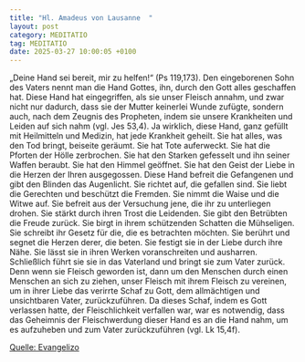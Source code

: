 ```yaml
---
title: "Hl. Amadeus von Lausanne  "
layout: post
category: MEDITATIO
tag: MEDITATIO
date: 2025-03-27 10:00:05 +0100
---
```

„Deine Hand sei bereit, mir zu helfen!“ (Ps 119,173). Den eingeborenen Sohn des Vaters nennt man die Hand Gottes, ihn, durch den Gott alles geschaffen hat. Diese Hand hat eingegriffen, als sie unser Fleisch annahm, und zwar nicht nur dadurch, dass sie der Mutter keinerlei Wunde zufügte, sondern auch, nach dem Zeugnis des Propheten, indem sie unsere Krankheiten und Leiden auf sich nahm (vgl.<!--more--> Jes 53,4).
Ja wirklich, diese Hand, ganz gefüllt mit Heilmitteln und Medizin, hat jede Krankheit geheilt. Sie hat alles, was den Tod bringt, beiseite geräumt. Sie hat Tote auferweckt. Sie hat die Pforten der Hölle zerbrochen. Sie hat den Starken gefesselt und ihn seiner Waffen beraubt. Sie hat den Himmel geöffnet. Sie hat den Geist der Liebe in die Herzen der Ihren ausgegossen. Diese Hand befreit die Gefangenen und gibt den Blinden das Augenlicht. Sie richtet auf, die gefallen sind. Sie liebt die Gerechten und beschützt die Fremden. Sie nimmt die Waise und die Witwe auf. Sie befreit aus der Versuchung jene, die ihr zu unterliegen drohen. Sie stärkt durch ihren Trost die Leidenden. Sie gibt den Betrübten die Freude zurück. Sie birgt in ihrem schützenden Schatten die Mühseligen. Sie schreibt ihr Gesetz für die, die es betrachten möchten. Sie berührt und segnet die Herzen derer, die beten. Sie festigt sie in der Liebe durch ihre Nähe. Sie lässt sie in ihren Werken voranschreiten und ausharren. Schließlich führt sie sie in das Vaterland und bringt sie zum Vater zurück.
Denn wenn sie Fleisch geworden ist, dann um den Menschen durch einen Menschen an sich zu ziehen, unser Fleisch mit ihrem Fleisch zu vereinen, um in ihrer Liebe das verirrte Schaf zu Gott, dem allmächtigen und unsichtbaren Vater, zurückzuführen. Da dieses Schaf, indem es Gott verlassen hatte, der Fleischlichkeit verfallen war, war es notwendig, dass das Geheimnis der Fleischwerdung dieser Hand es an die Hand nahm, um es aufzuheben und zum Vater zurückzuführen (vgl. Lk 15,4f).    

[Quelle: Evangelizo](https://evangeliumtagfuertag.org/DE/gospel)